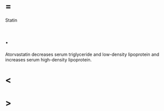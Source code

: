 # =

Statin

# .

Atorvastatin decreases serum triglyceride and low-density lipoprotein and increases serum high-density lipoprotein.

# <

# >
